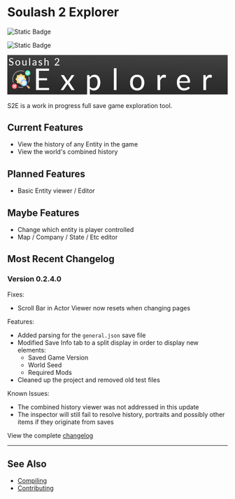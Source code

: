 # Soulash 2 Explorer

![Static Badge](https://img.shields.io/badge/Language-C%23-blue?style=flat-square&logo=sharp)

![Static Badge](https://img.shields.io/badge/License-LGPLv3-orange?style=flat-square&logo=gnuemacs)

![S2E Logo](banner.png)

S2E is a work in progress full save game exploration tool.

## Current Features

- View the history of any Entity in the game
- View the world's combined history

## Planned Features

- Basic Entity viewer / Editor

## Maybe Features

- Change which entity is player controlled
- Map / Company / State / Etc editor

## Most Recent Changelog

### Version 0.2.4.0

Fixes:

- Scroll Bar in Actor Viewer now resets when changing pages

Features:

- Added parsing for the `general.json` save file
- Modified Save Info tab to a split display in order to display new elements:
  - Saved Game Version
  - World Seed
  - Required Mods
- Cleaned up the project and removed old test files

Known Issues:

- The combined history viewer was not addressed in this update
- The inspector will still fail to resolve history, portraits and possibly other items if they originate from saves

View the complete [changelog](CHANGELOG.md)

---

## See Also

- [Compiling](Compiling.md)
- [Contributing](Contributing.md)
